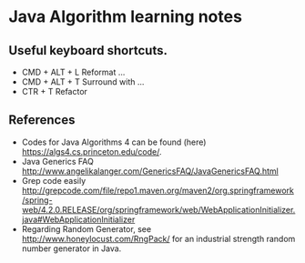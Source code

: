 # Java Algorithm learning notes
## Useful keyboard shortcuts.

* CMD + ALT + L Reformat ...
* CMD + ALT + T Surround with ...
* CTR + T Refactor


## References
* Codes for Java Algorithms 4 can be found (here) https://algs4.cs.princeton.edu/code/.
* Java Generics FAQ http://www.angelikalanger.com/GenericsFAQ/JavaGenericsFAQ.html
* Grep code easily http://grepcode.com/file/repo1.maven.org/maven2/org.springframework/spring-web/4.2.0.RELEASE/org/springframework/web/WebApplicationInitializer.java#WebApplicationInitializer
* Regarding Random Generator, see http://www.honeylocust.com/RngPack/ for an industrial strength random number generator in Java.
